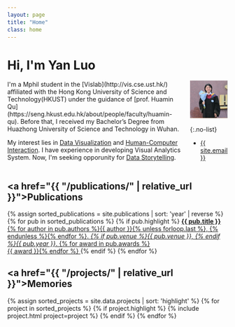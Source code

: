 ```yaml
---
layout: page
title: "Home"
class: home
---
```


# Hi, I'm Yan Luo

<div class="columns" markdown="1">

<div class="intro" markdown="1">
I'm a Mphil student in the [Vislab](http://vis.cse.ust.hk/) affiliated with the Hong Kong University of Science and Technology(HKUST) under the guidance of [prof. Huamin Qu](https://seng.hkust.edu.hk/about/people/faculty/huamin-qu). Before that, I received my Bachelor’s Degree from Huazhong University of Science and Technology in Wuhan.

My interest lies in [Data Visualization](https://yanluo0913.github.io) and [Human-Computer Interaction](https://yanluo0913.github.io). I have experience in developing Visual Analytics System. Now, I'm seeking opporunity for [Data Storytelling]((https://yanluo0913.github.io)).
</div>

<div class="me" markdown="1">
<picture>
  <source srcset='/images/profile.webp' type='image/webp' />
  <img
    src='/images/profile.png'
    alt='Yan Luo'>
</picture>

{:.no-list}
* <a href="mailto:{{ site.email }}">{{ site.email }}</a>
</div>

</div>

<!-- During my first year at UW, I received support from the [Fulbright program](https://en.wikipedia.org/wiki/Fulbright_Program). In 2013, I received my B.S. from [Hasso Plattner Institute](https://hpi.de/). I am a scholar of the [German National Academic Foundation](http://www.studienstiftung.de/). I have worked with the [Open Knowledge Foundation](http://www.okfn.org), [Google Research](https://ai.google/research/), [Microsoft Research](https://www.microsoft.com/en-us/research/group/vibe/), and others. Details are in my [CV]({{ "/cv/" | relative_url }}). -->



## <a href="{{ "/publications/" | relative_url }}">Publications</a>

<div class="featured-publications">
  {% assign sorted_publications = site.publications | sort: 'year' | reverse %}
  {% for pub in sorted_publications %}
    {% if pub.highlight %}
      <a href="{{ pub.pdf }}" class="publication">
        <strong>{{ pub.title }}</strong>
        <span class="authors">{% for author in pub.authors %}{{ author }}{% unless forloop.last %}, {% endunless %}{% endfor %}</span>.
        <i>{% if pub.venue %}{{ pub.venue }}, {% endif %}{{ pub.year }}</i>.
        {% for award in pub.awards %}<br/><span class="award"><i class="fas fa-{% if award == "Best Paper Award" %}trophy{% else %}award{% endif %}" aria-hidden="true"></i> {{ award }}</span>{% endfor %}
      </a>
    {% endif %}
  {% endfor %}
</div>

<!-- <a href="{{ "/publications/" | relative_url }}" class="button">
  <i class="fas fa-chevron-circle-right"></i>
  Show All Publications
</a> -->

## <a href="{{ "/projects/" | relative_url }}">Memories</a>

<div class="featured-projects">
  {% assign sorted_projects = site.data.projects | sort: 'highlight' %}
  {% for project in sorted_projects %}
    {% if project.highlight %}
      {% include project.html project=project %}
    {% endif %}
  {% endfor %}
</div>

<!-- <a href="{{ "/projects/" | relative_url }}" class="button">
  <i class="fas fa-chevron-circle-right"></i>
  Show More Projects
</a> -->